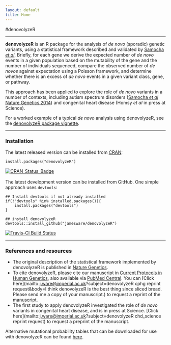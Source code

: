 ```yaml
---
layout: default
title: Home
---
```


#denovolyzeR

---
**denovolyzeR** is an R package for the analysis of *de novo* (sporadic) genetic variants,  using a statistical framework described and validated by [Samocha *et al*][Samocha]. Briefly, for each gene we derive the expected number of *de novo* events in a given population based on the mutability of the gene and the number of individuals sequenced, compare the observed number of *de novos* against expectation using a Poisson framework, and determine whether there is an excess of *de novo* events in a given variant class, gene, or pathway.  

This approach has been  applied to explore the role of *de novo* variants in a number of contexts, including autism spectrum disorders ([Samocha *et al* Nature Genetics 2014][Samocha]) and congenital heart disease (Homsy *et al* in press at Science).

For a worked example of a typical *de novo* analysis using denovolyzeR, see the [denovolyzeR package vignette][demo].

---
### Installation

The latest released version can be installed from [CRAN][cran]:

```
install.packages("denovolyzeR")
```
[![CRAN_Status_Badge](http://www.r-pkg.org/badges/version/denovolyzeR)](http://cran.r-project.org/package=denovolyzeR)
<br>
<br>
The latest development version can be installed from GitHub. One simple approach uses `devtools`:  

```
## Install devtools if not already installed
if(!"devtools" %in% installed.packages()){
	install.packages("devtools")
}

## install denovolyzeR
devtools::install_github("jamesware/denovolyzeR")
```
[![Travis-CI Build Status](https://travis-ci.org/jamesware/denovolyzeR.png?branch=master)](https://travis-ci.org/jamesware/denovolyzeR)

---
### References and resources
- The original description of the statistical framework implemented by denovolyzeR is published in [Nature Genetics][Samocha].
- To cite denovolyzeR, please cite our manuscript in [Current Protocols in Human Genetics][Ware], also available via [PubMed Central][PMC]. 
You can [Click here](mailto:j.ware@imperial.ac.uk?subject=denovolyzeR cphg reprint request&body=I think denovolyzeR is the best thing since sliced bread.  Please send me a copy of your manuscript.) to request a reprint of the manuscript.  
- The first study to apply denovolyzeR investigated the role of *de novo* variants in congenital heart disease, and is in press at Science.
[Click here](mailto:j.ware@imperial.ac.uk?subject=denovolyzeR chd_science reprint request) to request a preprint of the manuscript.  

Alternative mutational probability tables that can be downloaded for use with denovolyzeR can be found [here][probTables].






[Samocha]: http://www.nature.com/doifinder/10.1038/ng.3050
	"Samocha et al. Nature Genetics 2014"
[Ware]: http://onlinelibrary.wiley.com/doi/10.1002/0471142905.hg0725s87/abstract
	"Ware et al. Current Protocols in Human Genetics 2015"
[PMC]: http://www.ncbi.nlm.nih.gov/pmc/articles/PMC4606471/
[demo]: http://htmlpreview.github.io/?https://github.com/jamesware/denovolyzeR/blob/master/inst/doc/denovolyzeR_intro.html
	"denovolyzeR package vignette"
[cran]: cran.r-project.org
	"CRAN: Comprehensive R Archive Network"
[probTables]: https://github.com/jamesware/denovolyzeR/blob/master/alternativeProbabilityTables/
	"GitHub: denovolyzeR probability tables download page"
